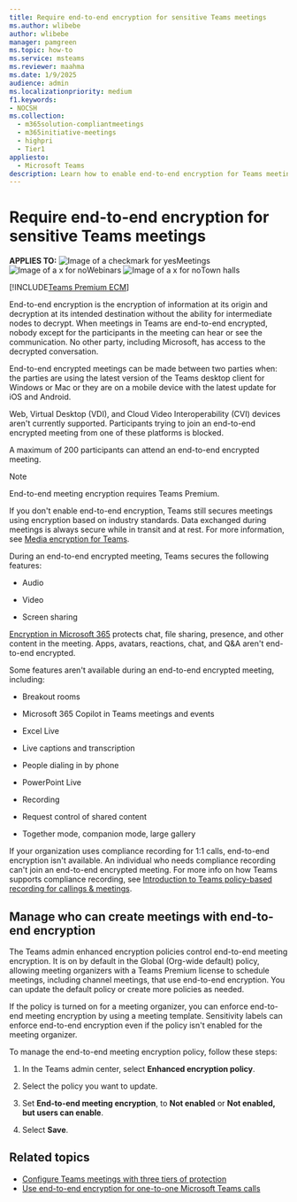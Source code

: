 ```yaml
---
title: Require end-to-end encryption for sensitive Teams meetings
ms.author: wlibebe
author: wlibebe
manager: pamgreen
ms.topic: how-to
ms.service: msteams
ms.reviewer: maahma
ms.date: 1/9/2025
audience: admin
ms.localizationpriority: medium
f1.keywords:
- NOCSH
ms.collection: 
  - m365solution-compliantmeetings
  - m365initiative-meetings
  - highpri
  - Tier1
appliesto: 
  - Microsoft Teams
description: Learn how to enable end-to-end encryption for Teams meetings.
---
```


# Require end-to-end encryption for sensitive Teams meetings

**APPLIES TO:** ![Image of a checkmark for yes](/office/media/icons/success-teams.png)Meetings ![Image of a x for no](/office/media/icons/cancel-teams.png)Webinars ![Image of a x for no](/office/media/icons/cancel-teams.png)Town halls

[!INCLUDE[Teams Premium ECM](includes/teams-premium-ecm.md)]

End-to-end encryption is the encryption of information at its origin and decryption at its intended destination without the ability for intermediate nodes to decrypt. When meetings in Teams are end-to-end encrypted, nobody except for the participants in the meeting can hear or see the communication. No other party, including Microsoft, has access to the decrypted conversation.

End-to-end encrypted meetings can be made between two parties when: the parties are using the latest version of the Teams desktop client for Windows or Mac or they are on a mobile device with the latest update for iOS and Android.

Web, Virtual Desktop (VDI), and Cloud Video Interoperability (CVI) devices aren't currently supported. Participants trying to join an end-to-end encrypted meeting from one of these platforms is blocked.

A maximum of 200 participants can attend an end-to-end encrypted meeting.

> [!NOTE]
> End-to-end meeting encryption requires Teams Premium.

If you don't enable end-to-end encryption, Teams still secures meetings using encryption based on industry standards. Data exchanged during meetings is always secure while in transit and at rest. For more information, see [Media encryption for Teams](teams-security-guide.md#media-encryption).

During an end-to-end encrypted meeting, Teams secures the following features:

- Audio

- Video

- Screen sharing

[Encryption in Microsoft 365](/microsoft-365/compliance/encryption) protects chat, file sharing, presence, and other content in the meeting. Apps, avatars, reactions, chat, and Q&A aren't end-to-end encrypted.

Some features aren't available during an end-to-end encrypted meeting, including:

- Breakout rooms

- Microsoft 365 Copilot in Teams meetings and events

- Excel Live

- Live captions and transcription

- People dialing in by phone

- PowerPoint Live

- Recording

- Request control of shared content

- Together mode, companion mode, large gallery

If your organization uses compliance recording for 1:1 calls, end-to-end encryption isn't available. An individual who needs compliance recording can't join an end-to-end encrypted meeting. For more info on how Teams supports compliance recording, see [Introduction to Teams policy-based recording for callings & meetings](teams-recording-policy.md).

## Manage who can create meetings with end-to-end encryption

The Teams admin enhanced encryption policies control end-to-end meeting encryption. It is on by default in the Global (Org-wide default) policy, allowing meeting organizers with a Teams Premium license to schedule meetings, including channel meetings, that use end-to-end encryption. You can update the default policy or create more policies as needed.

If the policy is turned on for a meeting organizer, you can enforce end-to-end meeting encryption by using a meeting template. Sensitivity labels can enforce end-to-end encryption even if the policy isn't enabled for the meeting organizer.

To manage the end-to-end meeting encryption policy, follow these steps:

1. In the Teams admin center, select **Enhanced encryption policy**.

1. Select the policy you want to update.

1. Set **End-to-end meeting encryption**, to **Not enabled** or **Not enabled, but users can enable**.

1. Select **Save**.

## Related topics

- [Configure Teams meetings with three tiers of protection](configure-meetings-three-tiers-protection.md)
- [Use end-to-end encryption for one-to-one Microsoft Teams calls](teams-end-to-end-encryption.md)
